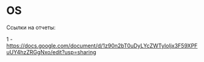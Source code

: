 # OS

Ссылки на отчеты:

1 - https://docs.google.com/document/d/1z90n2bT0uDyLYcZWTyIoljx3F59XPFuUY4hzZRGgNxo/edit?usp=sharing
